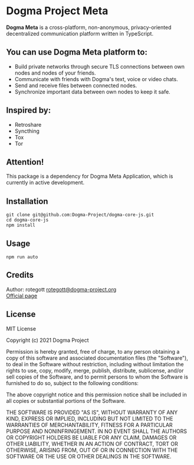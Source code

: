 # Dogma Project Meta

**Dogma Meta** is a cross-platform, non-anonymous, privacy-oriented decentralized communication platform written in TypeScript.

## You can use Dogma Meta platform to:

- Build private networks through secure TLS connections between own nodes and nodes of your friends.
- Communicate with friends with Dogma's text, voice or video chats.
- Send and receive files between connected nodes.
- Synchronize important data between own nodes to keep it safe.

## Inspired by:

- Retroshare
- Syncthing
- Tox
- Tor

## Attention!

This package is a dependency for Dogma Meta Application, which is currently in active development.

## Installation

```
git clone git@github.com:Dogma-Project/dogma-core-js.git
cd dogma-core-js
npm install
```

## Usage

```
npm run auto
```

## Credits

Author: rotegott <rotegott@dogma-project.org>\
[Official page](https://meta.dogma-project.org/)

## License

MIT License

Copyright (c) 2021 Dogma Project

Permission is hereby granted, free of charge, to any person obtaining a copy
of this software and associated documentation files (the "Software"), to deal
in the Software without restriction, including without limitation the rights
to use, copy, modify, merge, publish, distribute, sublicense, and/or sell
copies of the Software, and to permit persons to whom the Software is
furnished to do so, subject to the following conditions:

The above copyright notice and this permission notice shall be included in all
copies or substantial portions of the Software.

THE SOFTWARE IS PROVIDED "AS IS", WITHOUT WARRANTY OF ANY KIND, EXPRESS OR
IMPLIED, INCLUDING BUT NOT LIMITED TO THE WARRANTIES OF MERCHANTABILITY,
FITNESS FOR A PARTICULAR PURPOSE AND NONINFRINGEMENT. IN NO EVENT SHALL THE
AUTHORS OR COPYRIGHT HOLDERS BE LIABLE FOR ANY CLAIM, DAMAGES OR OTHER
LIABILITY, WHETHER IN AN ACTION OF CONTRACT, TORT OR OTHERWISE, ARISING FROM,
OUT OF OR IN CONNECTION WITH THE SOFTWARE OR THE USE OR OTHER DEALINGS IN THE
SOFTWARE.
